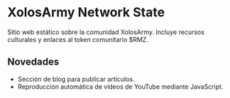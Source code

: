 # XolosArmy Network State

Sitio web estático sobre la comunidad XolosArmy. Incluye recursos culturales y enlaces al token comunitario $RMZ.

## Novedades
- Sección de blog para publicar artículos.
- Reproducción automática de vídeos de YouTube mediante JavaScript.
